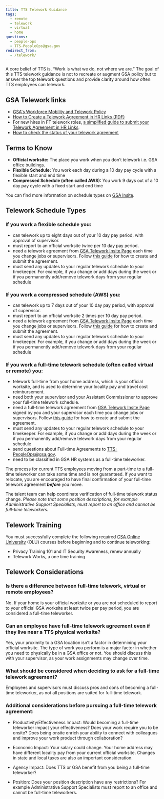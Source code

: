 ```yaml
---
title: TTS Telework Guidance
tags:
  - remote
  - telework
  - virtual
  - home
questions:
  - people-ops
  - TTS-PeopleOps@gsa.gov
redirect_from:
  - /telework/
---
```


A core belief of TTS is, “Work is what we do, not where we are.” The goal of this TTS telework guidance is not to recreate or augment GSA policy but to answer the top telework questions and provide clarity around how often TTS employees can telework.

## GSA Telework links

- [GSA's Workforce Mobility and Telework Policy](https://www.gsa.gov/directive/gsa-workforce-mobility-and-telework-policy)
- [How to Create a Telework Agreement in HR Links (PDF)](https://corporateapps.gsa.gov/files/Create-Submit-Telework-Agreement-Employees.pdf)
- For new hires in FT telework roles, [a simplified guide to submit your Telework Agreement in HR Links]({{site.baseurl}}/telework-agreement-new-ft/).
- [How to check the status of your telework agreement](https://youtu.be/z3DKp8t4B6w)

## Terms to Know

- **Official worksite:** The place you work when you don’t telework i.e. GSA office buildings.
- **Flexible Schedule:** You work each day during a 10 day pay cycle with a flexible start and end time
- **Compressed Schedule (often called AWS):** You work 9 days out of a 10 day pay cycle with a fixed start and end time

You can find more information on schedule types on [GSA Insite](https://insite.gsa.gov/topics/hr-pay-and-leave/worklife-programs/alternative-work-schedules?term=alternatve%20work%20schedule).

## Telework Schedule Types

### If you work a flexible schedule you:

- can telework up to eight days out of your 10 day pay period, with approval of supervisor.
- must report to an official worksite twice per 10 day pay period.
- need a telework agreement from [GSA Telework Insite Page](https://insite.gsa.gov/portal/category/513630) each time you change jobs or supervisors. Follow [this guide](https://corporateapps.gsa.gov/corporateapps/files/Create_Submit_Regular_AgreementEmployees.pdf) for how to create and submit the agreement.
- must send any updates to your regular telework schedule to your timekeeper. For example, if you change or add days during the week or if you permanently add/remove telework days from your regular schedule

### If you work a compressed schedule (AWS) you:

- can telework up to 7 days out of your 10 day pay period, with approval of supervisor.
- must report to an official worksite 2 times per 10 day pay period.
- need a telework agreement from [GSA Telework Insite Page](https://insite.gsa.gov/portal/category/513630) each time you change jobs or supervisors. Follow [this guide](https://corporateapps.gsa.gov/corporateapps/files/Create_Submit_Regular_AgreementEmployees.pdf) for how to create and submit the agreement.
- must send any updates to your regular telework schedule to your timekeeper. For example, if you change or add days during the week or if you permanently add/remove telework days from your regular schedule

### If you work a full-time telework schedule (often called virtual or remote) you:

- telework full-time from your home address, which is your official worksite, and is used to determine your locality pay and travel cost reimbursement.
- need both your supervisor and your Assistant Commissioner to approve your full-time telework schedule.
- need a full-time telework agreement from [GSA Telework Insite Page](https://insite.gsa.gov/portal/category/513630) signed by you and your supervisor each time you change jobs or supervisors. Follow [this guide](https://corporateapps.gsa.gov/corporateapps/files/Create_Submit_FTT_AgreementEmployees.pdf) for how to create and submit the agreement.
- must send any updates to your regular telework schedule to your timekeeper. For example, if you change or add days during the week or if you permanently add/remove telework days from your regular schedule
- send questions about Full-time Agreements to [TTS-PeopleOps@gsa.gov](mailto:TTS-PeopleOps@gsa.gov).
- need to be classified in GSA HR systems as a full-time teleworker.

The process for current TTS employees moving from a part-time to a full-time teleworker can take some time and is not guaranteed. If you want to relocate, you are encouraged to have final confirmation of your full-time telework agreement **_before_** you move.

The talent team can help coordinate verification of full-time telework status change. _Please note that some position descriptions, for example Administrative Support Specialists, must report to an office and cannot be full-time teleworkers._

## Telework Training

You must successfully complete the following required [GSA Online University](https://gsaolu.gsa.gov/) (OLU) courses before beginning and to continue teleworking:

- Privacy Training 101 and IT Security Awareness, renew annually
- Telework Works, a one time training

## Telework Considerations

### Is there a difference between full-time telework, virtual or remote employees?

No. If your home is your official worksite or you are not scheduled to report to your official GSA worksite at least twice per pay period, you are considered a full-time teleworker.

### Can an employee have full-time telework agreement even if they live near a TTS physical worksite?

Yes, your proximity to a GSA location isn’t a factor in determining your official worksite. The type of work you perform is a major factor in whether you need to physically be in a GSA office or not. You should discuss this with your supervisor, as your work assignments may change over time.

### What should be considered when deciding to ask for a full-time telework agreement?

Employees and supervisors must discuss pros and cons of becoming a full-time teleworker, as not all positions are suited for full-time telework.

### Additional considerations before pursuing a full-time telework agreement:

- Productivity/Effectiveness Impact: Would becoming a full-time teleworker impact your effectiveness? Does your work require you to be onsite? Does being onsite enrich your ability to connect with colleagues and improve your work product through collaboration?

- Economic Impact: Your salary could change. Your home address may have different locality pay from your current official worksite. Changes in state and local taxes are also an important consideration.

- Agency Impact: Does TTS or GSA benefit from you being a full-time teleworker?

- Position: Does your position description have any restrictions? For example Administrative Support Specialists must report to an office and cannot be full-time teleworkers.
